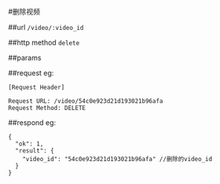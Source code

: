 #删除视频


##url
`/video/:video_id`


##http method
`delete`

##params

##request
eg:
```
[Request Header]

Request URL: /video/54c0e923d21d193021b96afa
Request Method: DELETE

```

##respond
eg:
```
{
  "ok": 1,
  "result": {
    "video_id": "54c0e923d21d193021b96afa" //删除的video_id
  }
}
```



